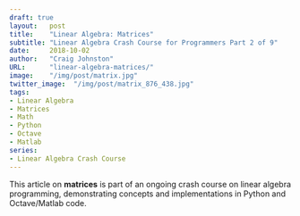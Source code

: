 ```yaml
---
draft: true
layout:   post
title:    "Linear Algebra: Matrices"
subtitle: "Linear Algebra Crash Course for Programmers Part 2 of 9"
date:     2018-10-02
author:   "Craig Johnston"
URL:      "linear-algebra-matrices/"
image:    "/img/post/matrix.jpg"
twitter_image:  "/img/post/matrix_876_438.jpg"
tags:
- Linear Algebra
- Matrices
- Math
- Python
- Octave
- Matlab
series:
- Linear Algebra Crash Course
---
```

This article on **matrices** is part of an ongoing crash course on linear algebra programming, demonstrating concepts and implementations in Python and Octave/Matlab code. 

